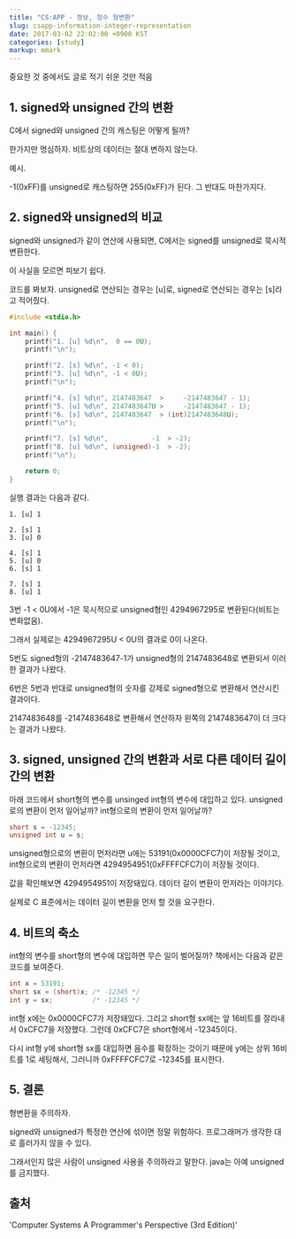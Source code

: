 ```yaml
---
title: "CS:APP - 정보, 정수 형변환"
slug: csapp-information-integer-representation
date: 2017-03-02 22:02:00 +0900 KST
categories: [study]
markup: mmark
---
```


중요한 것 중에서도 글로 적기 쉬운 것만 적음

## 1. signed와 unsigned 간의 변환

C에서 signed와 unsigned 간의 캐스팅은 어떻게 될까?

한가지만 명심하자. 비트상의 데이터는 절대 변하지 않는다.

예시.

-1(0xFF)를 unsigned로 캐스팅하면 255(0xFF)가 된다. 그 반대도 마찬가지다.

## 2. signed와 unsigned의 비교

signed와 unsigned가 같이 연산에 사용되면, C에서는 signed를 unsigned로 묵시적 변환한다.

이 사실을 모르면 피보기 쉽다.

코드를 봐보자. unsigned로 연산되는 경우는 [u]로, signed로 연산되는 경우는 [s]라고 적어줬다.

```c
#include <stdio.h>

int main() {
    printf("1. [u] %d\n",  0 == 0U);
    printf("\n");

    printf("2. [s] %d\n", -1 < 0);
    printf("3. [u] %d\n", -1 < 0U);
    printf("\n");

    printf("4. [s] %d\n", 2147483647  >     -2147483647 - 1);
    printf("5. [u] %d\n", 2147483647U >     -2147483647 - 1);
    printf("6. [s] %d\n", 2147483647  > (int)2147483648U);
    printf("\n");

    printf("7. [s] %d\n",           -1  > -2);
    printf("8. [u] %d\n", (unsigned)-1  > -2);
    printf("\n");

    return 0;
}
```

실행 결과는 다음과 같다.

```text
1. [u] 1

2. [s] 1
3. [u] 0

4. [s] 1
5. [u] 0
6. [s] 1

7. [s] 1
8. [u] 1
```

3번 -1 < 0U에서 -1은 묵시적으로 unsigned형인 4294967295로 변환된다(비트는 변화없음).

그래서 실제로는 4294967295U < 0U의 결과로 0이 나온다.

5번도 signed형의 -2147483647-1가 unsigned형의 2147483648로 변환되서 이러한 결과가 나왔다.

6번은 5번과 반대로 unsigned형의 숫자를 강제로 signed형으로 변환해서 연산시킨 결과이다.

2147483648를 -2147483648로 변환해서 연산하자 왼쪽의 2147483647이 더 크다는 결과가 나왔다.

## 3. signed, unsigned 간의 변환과 서로 다른 데이터 길이 간의 변환

아래 코드에서 short형의 변수를 unsinged int형의 변수에 대입하고 있다. unsigned로의 변환이 먼저 일어날까? int형으로의 변환이 먼저 일어날까?

```c
short s = -12345;
unsigned int u = s;
```

unsigned형으로의 변환이 먼저라면 u에는 53191(0x0000CFC7)이 저장될 것이고, int형으로의 변환이 먼저라면 4294954951(0xFFFFCFC7)이 저장될 것이다.

값을 확인해보면 4294954951이 저장돼있다. 데이터 길이 변환이 먼저라는 이야기다.

실제로 C 표준에서는 데이터 길이 변환을 먼저 할 것을 요구한다.

## 4. 비트의 축소

int형의 변수를 short형의 변수에 대입하면 무슨 일이 벌어질까? 책에서는 다음과 같은 코드를 보여준다.

```c
int x = 53191;
short sx = (short)x; /* -12345 */
int y = sx;          /* -12345 */
```

int형 x에는 0x0000CFC7가 저장돼있다. 그리고 short형 sx에는 앞 16비트를 잘라내서 0xCFC7을 저장했다. 그런데 0xCFC7은 short형에서 -12345이다.

다시 int형 y에 short형 sx를 대입하면 음수를 확장하는 것이기 때문에 y에는 상위 16비트를 1로 세팅해서, 그러니까 0xFFFFCFC7로 -12345를 표시한다.

## 5. 결론

형변환을 주의하자.

signed와 unsigned가 특정한 연산에 섞이면 정말 위험하다. 프로그래머가 생각한 대로 흘러가지 않을 수 있다.

그래서인지 많은 사람이 unsigned 사용을 주의하라고 말한다. java는 아예 unsigned를 금지했다.

## 출처

'Computer Systems A Programmer's Perspective (3rd Edition)'
